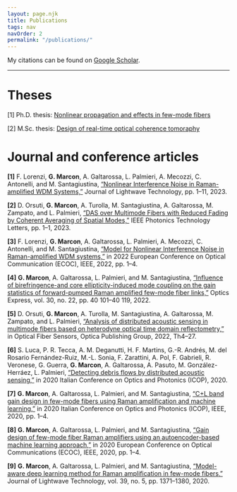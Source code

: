 ```yaml
---
layout: page.njk
title: Publications
tags: nav
navOrder: 2
permalink: "/publications/"
---
```


My citations can be found on [Google Scholar](https://scholar.google.it/citations?user=SlXFdE4AAAAJ&hl=en).

---

# Theses

[1] Ph.D. thesis: [Nonlinear propagation and effects in few-mode fibers](https://www.research.unipd.it/handle/11577/3444338)

[2] M.Sc. thesis: [Design of real-time optical coherence tomoraphy](https://github.com/geeanlooca/master-thesis/)



# Journal and conference articles

**[1]** F. Lorenzi, **G. Marcon**, A. Galtarossa, L. Palmieri, A. Mecozzi, C. Antonelli,
and M. Santagiustina, [“Nonlinear Interference Noise in Raman-amplified
WDM Systems,”](https://ieeexplore.ieee.org/document/10158009) Journal of Lightwave Technology, pp. 1–11, 2023.

**[2]** D. Orsuti, **G. Marcon**, A. Turolla, M. Santagiustina, A. Galtarossa, M.
Zampato, and L. Palmieri, [“DAS over Multimode Fibers with Reduced
Fading by Coherent Averaging of Spatial Modes,”](https://ieeexplore.ieee.org/document/10149476) IEEE Photonics Technology Letters, pp. 1–1, 2023.

**[3]** F. Lorenzi, **G. Marcon**, A. Galtarossa, L. Palmieri, A. Mecozzi, C. Antonelli, and M. Santagiustina, [“Model for Nonlinear Interference Noise in
Raman-amplified WDM systems,”](https://ieeexplore.ieee.org/document/9979292) in 2022 European Conference on Optical Communication (ECOC), IEEE, 2022, pp. 1–4.

**[4]** **G. Marcon**, A. Galtarossa, L. Palmieri, and M. Santagiustina, [“Influence of
birefringence-and core ellipticity-induced mode coupling on the gain statistics of forward-pumped Raman amplified few-mode fiber links,”](https://opg.optica.org/oe/fulltext.cfm?uri=oe-30-22-40101&id=509944) Optics Express, vol. 30, no. 22, pp. 40 101–40 119, 2022.

**[5]** D. Orsuti, **G. Marcon**, A. Turolla, M. Santagiustina, A. Galtarossa, M.
Zampato, and L. Palmieri, [“Analysis of distributed acoustic sensing in multimode fibers based on heterodyne optical time domain reflectometry,”](https://opg.optica.org/abstract.cfm?uri=OFS-2022-Th4.27) in
Optical Fiber Sensors, Optica Publishing Group, 2022, Th4–27.

**[6]** S. Luca, P. R. Tecca, A. M. Deganutti, H. F. Martins, G.-R. Andrés, M. del
Rosario Fernández-Ruiz, M.-L. Sonia, F. Zarattini, A. Pol, F. Gabrieli, R. Veronese,
G. Guerra, **G. Marcon**, A. Galtarossa, A. Pasuto, M. González-Herráez, L. Palmieri, [“Detecting debris flows by distributed acoustic sensing,”](https://www.irpi.cnr.it/publication/detecting-debris-flows-by-distributed-acoustic-sensing/) in 2020 Italian
Conference on Optics and Photonics (ICOP), 2020.

**[7]** **G. Marcon**, A. Galtarossa, L. Palmieri, and M. Santagiustina, [“C+L band
gain design in few-mode fibers using Raman amplification and machine
learning,”](https://ieeexplore.ieee.org/document/9300321) in 2020 Italian Conference on Optics and Photonics (ICOP),
IEEE, 2020, pp. 1–4.

**[8]** **G. Marcon**, A. Galtarossa, L. Palmieri, and M. Santagiustina, [“Gain design
of few-mode fiber Raman amplifiers using an autoencoder-based machine
learning approach,”](https://ieeexplore.ieee.org/document/9333401) in 2020 European Conference on Optical Communications (ECOC), IEEE, 2020, pp. 1–4.

**[9]** **G. Marcon**, A. Galtarossa, L. Palmieri, and M. Santagiustina, [“Model-aware deep learning method for Raman amplification in few-mode fibers,”](https://ieeexplore.ieee.org/document/9244561)
Journal of Lightwave Technology, vol. 39, no. 5, pp. 1371–1380, 2020.
